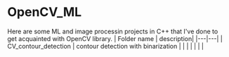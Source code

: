 # OpenCV_ML
Here are some ML and image processin projects in C++ that I've done to get acquainted with OpenCV library.
|  Folder name |   description|
|---|---|
| CV_contour_detection  |  contour detection with binarization |
|   |   |
|   |   |
